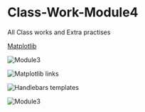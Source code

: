 # Class-Work-Module4

All Class works and Extra practises

[Matplotlib](https://matplotlib.org)

![Module3](https://github.com/saranyadurairaju/Module3-Final-Assignment-Analysis/tree/main/analysis/)

![Matplotlib links]([https://matplotlib.org/](http://https://matplotlib.org/))


![Handlebars templates]([http://handlebarsjs.com/](http://handlebarsjs.com/))

![Module3]([https://github.com/saranyadurairaju/Module3-Final-Assignment-Analysis/tree/main/analysis/](https://github.com/saranyadurairaju/Module3-Final-Assignment-Analysis/tree/main/analysis/))
